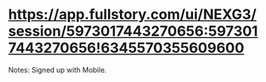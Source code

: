 # https://app.fullstory.com/ui/NEXG3/session/5973017443270656:5973017443270656!6345570355609600

Notes:  Signed up with Mobile.
